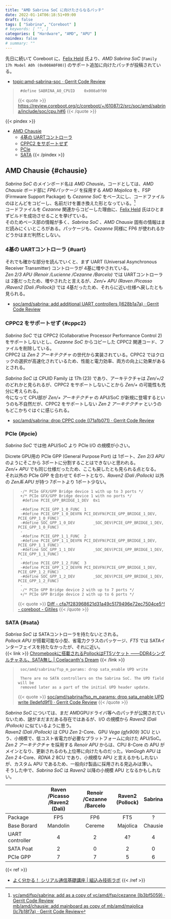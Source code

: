 ```yaml
---
title: "AMD Sabrina SoC に向けたさらなるパッチ"
date: 2022-01-14T06:18:51+09:00
draft: false
tags: [ "Sabrina", "Coreboot" ]
# keywords: [ "", ]
categories: [ "Hardware", "AMD", "APU" ]
noindex: false
# summary: ""
---
```


先日に続いて Coreboot に、[Felix Held](https://github.com/felixheld) 氏より、*AMD Sabrina SoC* (`Family 17h Model A0h (0x008A0F00)`) のサポート追加に向けたパッチが投稿されている。  

 * [topic:amd-sabrina-soc · Gerrit Code Review](https://review.coreboot.org/q/topic:amd-sabrina-soc)
 > 		#define SABRINA_A0_CPUID	0x008a0f00
 >
 > {{< quote >}} <https://review.coreboot.org/c/coreboot/+/61087/2/src/soc/amd/sabrina/include/soc/cpu.h#6> {{< /quote >}}

{{< pindex >}}
 * [AMD Chausie](#chausie)
    * [4基の UARTコントローラ](#uart)
    * [CPPC2 をサポートせず](#cppc2)
    * [PCIe](#pcie)
    * [SATA](#sata)
{{< /pindex >}}

## AMD Chausie {#chausie}

*Sabrina SoC* のメインボード名は *AMD Chausie*。コードとしては、*AMD Chausie* ボード部に *FP6パッケージ* を採用する *AMD Majolica* を、FSP (Firmware Support Package) も *Cezanne SoC* をベースにし、コードファイルのほとんどをコピーし、名前だけを置き換えた形となっている。[^copy-from]  
コードファイルを *Cezanne* 関連からコピーした理由に、[Felix Held](https://github.com/felixheld) 氏はひとまずビルドを成功させることを挙げている。  
そのためベース部の情報が多く、*Sabrina SoC* 、*AMD Chausie* 固有の情報はまだ読みにくいところがある。パッケージも、*Cezanne* 同様に FP6 が使われるかどうかはまだ判然としない。  

[^copy-from]: [vc/amd/fsp/sabrina: add as a copy of vc/amd/fsp/cezanne (Ib3bf5059) · Gerrit Code Review](https://review.coreboot.org/c/coreboot/+/61076) <br> [mb/amd/chausie: add mainboard as copy of mb/amd/majolica (Ic7b18f7a) · Gerrit Code Review](https://review.coreboot.org/c/coreboot/+/61079/3)

### 4基の UARTコントローラ {#uart}

それでも確かな部分を読んでいくと、まず UART (Universal Asynchronous Receiver Transmitter) コントローラが 4基に増やされている。  
*Zen 2/3 APU (Renoir /Lucienne /Cezanne /Barcelo)* では UARTコントローラは 2基だったため、増やされたと言えるが、*Zen/+ APU (Raven /Picasso /Raven2 [Dali /Pollock])* では 4基だったため、それらに近い仕様へ戻したとも見られる。  

* [soc/amd/sabrina: add additional UART controllers (I628b1a7a) · Gerrit Code Review](https://review.coreboot.org/c/coreboot/+/61086/3)

### CPPC2 をサポートせず {#cppc2}
*Sabrina SoC* では CPPC2 (Collaborative Processor Performance Control 2) をサポートしないとし、*Cezanne SoC* からコピーした CPPC2 関連コード、ファイルを削除している。  
CPPC2 は *Zen 2 アーキテクチャ* の世代から実装されている。CPPC2 ではクロックの選択が高速化されているため、性能と電力効率、両方の向上に効果があるとされる。  

*Sabrina SoC* は CPUID Family は 17h (23) であり、アーキテクチャは *Zen/+/2* のどれかと見られるが、CPPC2 をサポートしないことから *Zen/+* の可能性も充分に考えられる。  
今になって CPU部が *Zen/+ アーキテクチャ* の APU/SoC が新規に登場するというのも不自然だが、CPPC2 をサポートしない *Zen 2 アーキテクチャ* というのもどこかちぐはぐに感じられる。  

 * [soc/amd/sabrina: drop CPPC code (I71a1b071) · Gerrit Code Review](https://review.coreboot.org/c/coreboot/+/61096)

### PCIe {#pcie}
*Sabrina SoC* では他 APU/SoC より PCIe I/O の規模が小さい。  

Dicrete GPU用の PCIe GPP (General Purpose Port) は 1ポート、*Zen 2/3 APU* のようにそこから 3ポートに分割することはできないと思われる。  
*Zen/+ APU* でも同じ仕様だったため、ここも戻したとも見られる点となる。  
それ以外の PCIe GPP を合わせて 6ポートとなり、*Raven2 (Dali /Pollock)* 以外の *Zen系 APU* が持つ 7ポートより 1ポート少ない。  

 > 		-/* PCIe GFX/GPP Bridge device 1 with up to 3 ports */
 > 		+/* PCIe GFX/GPP Bridge device 1 with no ports */
 > 		 #define PCIE_GPP_BRIDGE_1_DEV	0x1
 > 		 
 > 		-#define PCIE_GPP_1_0_FUNC	1
 > 		-#define PCIE_GPP_1_0_DEVFN	PCI_DEVFN(PCIE_GPP_BRIDGE_1_DEV, PCIE_GPP_1_0_FUNC)
 > 		-#define SOC_GPP_1_0_DEV		_SOC_DEV(PCIE_GPP_BRIDGE_1_DEV, PCIE_GPP_1_0_FUNC)
 > 		-
 > 		-#define PCIE_GPP_1_1_FUNC	2
 > 		-#define PCIE_GPP_1_1_DEVFN	PCI_DEVFN(PCIE_GPP_BRIDGE_1_DEV, PCIE_GPP_1_1_FUNC)
 > 		-#define SOC_GPP_1_1_DEV		_SOC_DEV(PCIE_GPP_BRIDGE_1_DEV, PCIE_GPP_1_1_FUNC)
 > 		-
 > 		-#define PCIE_GPP_1_2_FUNC	3
 > 		-#define PCIE_GPP_1_2_DEVFN	PCI_DEVFN(PCIE_GPP_BRIDGE_1_DEV, PCIE_GPP_1_2_FUNC)
 > 		-#define SOC_GPP_1_2_DEV		_SOC_DEV(PCIE_GPP_BRIDGE_1_DEV, PCIE_GPP_1_2_FUNC)
 > 		-
 > 		-/* PCIe GPP Bridge device 2 with up to 7 ports */
 > 		+/* PCIe GPP Bridge device 2 with up to 6 ports */
 >
 > {{< quote >}} [Diff - cfa7f283968621d31a49c5179496e72ec7504ce5^! - coreboot - Gitiles](https://review.coreboot.org/plugins/gitiles/coreboot/+/cfa7f283968621d31a49c5179496e72ec7504ce5%5E%21/#F0) {{< /quote >}}

### SATA {#sata}
*Sabrisa SoC* は SATAコントローラを持たないとされる。  
*Pollock APU* が搭載可能な小型、省電力クラスのパッケージ、*FT5* では SATAインターフェイスを持たなかったが、それに近い。  
{{< link >}} [Chromebookに搭載されるPollockはFT5ソケット ――DDR4シングルチャネル、SATA無し | Coelacanth's Dream](/posts/2020/02/12/amd-pollock-ft5/) {{< /link >}}

 > 		soc/amd/sabrina/fsp_m_params: drop sata_enable UPD write
 > 		
 > 		There are no SATA controllers on the Sabrina SoC. The UPD field will be
 > 		removed later as a part of the initial UPD header update.
 >
 > {{< quote >}} [soc/amd/sabrina/fsp_m_params: drop sata_enable UPD write (Iedefd9f1) · Gerrit Code Review](https://review.coreboot.org/c/coreboot/+/61091/3) {{< /quote >}}

*Sabrina SoC* については、まだ AMDGPUドライバ等へのパッチが公開されていないため、謎がまだまだある存在ではあるが、I/O の規模から *Raven2 (Dali /Pollock)* に似ているように思う。  
*Raven2 (Dali /Pollock)* は CPU *Zen* 2-Core、GPU *Vega (gfx909)* 3CU という、小規模で、低コスト省電力が必要なプラットフォームに向けた APU/SoC。  
*Zen 2 アーキテクチャ* を採用する *Renoir APU* からは、CPU 8-Core の APU がメインとなり、更新されるのも上位帯に向けたものだった。*VanGogh APU* は *Zen 2* 4-Core、*RDNA 2* 8CU であり、小規模な APU と言えるかもしれないが、カスタム APU であるため、一般向け製品に採用される見込みは薄い。  
そうした中で、*Sabrina SoC* は *Raven2* 以降の小規模 APU となるかもしれない。  

| | Raven /Picasso<br>/Raven2 (Dali) | Renoir /Cezanne<br>/Barcelo | Raven2<br>(Pollock) | Sabrina |
| :-- | :--: | :--: | :--: | :--: |
| Package | FP5 | FP6 | FT5 | ? |
| Base Borard | Mandolin | Cereme | Majolica | Chausie |
| UART controller | 4 | 2 | 4? | 4 |
| SATA Poat | 2 | 0 | 2 | 0 |
| PCIe GPP | 7 | 7 | 5 | 6 |

{{< ref >}}
 * [よく分かる！ シリアル通信基礎講座 | 組込み技術ラボ](https://emb.macnica.co.jp/articles/8191/)
{{< /ref >}}
